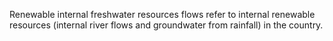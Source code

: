 Renewable internal freshwater resources flows refer to internal renewable resources (internal river flows and groundwater from rainfall) in the country.